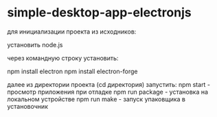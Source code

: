 # simple-desktop-app-electronjs

для инициализации проекта из исходников:

установить node.js

через командную строку установить:

npm install electron
npm install electron-forge

далее из директории проекта (cd директория) запустить:
npm start - просмотр приложения при отладке
npm run package - установка на локальном устройстве
npm run make - запуск упаковщика в установочник
